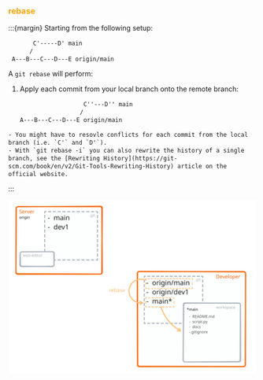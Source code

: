### <i class="fab fa-git"></i> <strong style="color:orange">rebase</strong>

<!-- pages-include -->
:::{margin}
Starting from the following setup:
```text
       C'-----D' main
      /
 A---B---C---D---E origin/main
 ```
A `git rebase` will perform:

1. Apply each commit from your local branch onto the remote branch:
   ```text
                     C''---D'' main
                    /         
   A---B---C---D---E origin/main
   ```

```{note}
- You might have to resovle conflicts for each commit from the local branch (i.e. `C'` and `D'`).
- With `git rebase -i` you can also rewrite the history of a single branch, see the [Rewriting History](https://git-scm.com/book/en/v2/Git-Tools-Rewriting-History) article on the official website.
```
:::

![rebase view](figures/rebase_view.svg)
